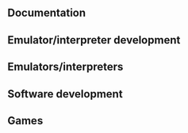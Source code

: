 ## Documentation


## Emulator/interpreter development


## Emulators/interpreters


## Software development


## Games

